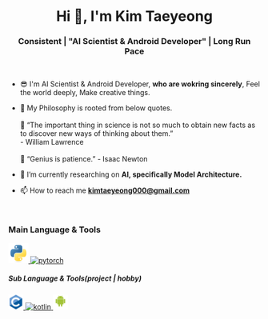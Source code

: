 <h1 align="center">Hi 👋, I'm Kim Taeyeong</h1>
<h3 align="center">Consistent | "AI Scientist & Android Developer" | Long Run Pace</h3><br />

- 😎 I'm AI Scientist & Android Developer, **who are wokring sincerely**, Feel the world deeply, Make creative things.

- 📖 My Philosophy is rooted from below quotes.<br/><br/>
  🔖 “The important thing in science is not so much to obtain new facts as to discover new ways of thinking about them.”<br/> - William Lawrence<br/><br/>
  🔖 “Genius is patience.” - Isaac Newton<br/>
  
- 🔭 I’m currently researching on **AI, specifically Model Architecture.**

- 📫 How to reach me **kimtaeyeong000@gmail.com**



<br />
<h3 align="left">Main Language & Tools </h3>
<p align="left"> 
<a href="https://www.python.org" target="_blank" rel="noreferrer"> <img src="https://raw.githubusercontent.com/devicons/devicon/master/icons/python/python-original.svg" alt="python" width="40" height="40"/> </a> 
<a href="https://pytorch.org/" target="_blank" rel="noreferrer"> <img src="https://www.vectorlogo.zone/logos/pytorch/pytorch-icon.svg" alt="pytorch" width="40" height="40"/> </a> </p>

<h5 align="left">Sub Language & Tools(project | hobby)</h5>
<p align="left"> 
<a href="https://www.cprogramming.com/" target="_blank" rel="noreferrer"> <img src="https://raw.githubusercontent.com/devicons/devicon/master/icons/c/c-original.svg" alt="c" width="30" height="30"/> </a> 
<a href="https://kotlinlang.org" target="_blank" rel="noreferrer"> <img src="https://www.vectorlogo.zone/logos/kotlinlang/kotlinlang-icon.svg" alt="kotlin" width="30" height="30"/> </a> 
<a href="https://developer.android.com" target="_blank" rel="noreferrer"> <img src="https://raw.githubusercontent.com/devicons/devicon/master/icons/android/android-original-wordmark.svg" alt="android" width="30" height="30"/> </a> 
